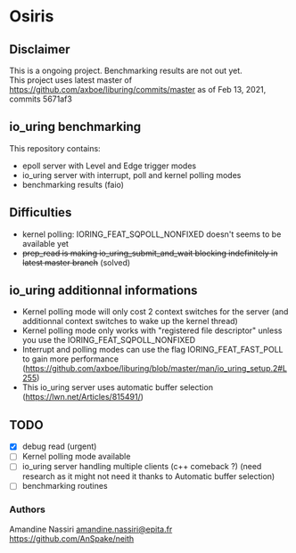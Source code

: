 # Osiris

## Disclaimer
This is a ongoing project. 
Benchmarking results are not out yet.  
This project uses latest master of https://github.com/axboe/liburing/commits/master
as of Feb 13, 2021, commits 5671af3

## io_uring benchmarking
This repository contains: 
- epoll server with Level and Edge trigger modes
- io_uring server with interrupt, poll and kernel polling modes
- benchmarking results (faio)

## Difficulties
- kernel polling: IORING_FEAT_SQPOLL_NONFIXED doesn't seems to be available yet
- ~~prep_read is making io_uring_submit_and_wait blocking indefinitely in latest master branch~~ (solved)

## io_uring additionnal informations
- Kernel polling mode will only cost 2 context switches for the server (and additionnal
context switches to wake up the kernel thread)
- Kernel polling mode only works with "registered file descriptor" unless you use the
IORING_FEAT_SQPOLL_NONFIXED
- Interrupt and polling modes can use the flag IORING_FEAT_FAST_POLL to gain
more performance (https://github.com/axboe/liburing/blob/master/man/io_uring_setup.2#L255)
- This io_uring server uses automatic buffer selection (https://lwn.net/Articles/815491/)

## TODO
- [x] debug read (urgent)
- [ ] Kernel polling mode available
- [ ] io_uring server handling multiple clients (c++ comeback ?) (need research as it might not need it thanks to Automatic buffer selection)
- [ ] benchmarking routines

### Authors
Amandine Nassiri <amandine.nassiri@epita.fr>  
https://github.com/AnSpake/neith

